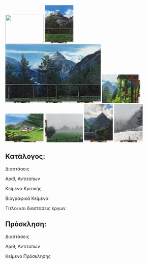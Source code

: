 

<img src="https://github.com/nassuphis/sigrid/main/trasquera1.jpg" height="90px" width="120px" />
<img src="https://github.com/nassuphis/sigrid/blob/main/trasquera2.jpg" height="120px" width="90px" />
<img src="https://github.com/nassuphis/sigrid/blob/main/trasquera3.jpg" height="185px" width="300px" />
<img src="https://github.com/nassuphis/sigrid/blob/main/trasquera4.jpg" height="90px" width="120px" />
<img src="https://github.com/nassuphis/sigrid/blob/main/trasquera5.jpg" height="90px" width="120px" />
<img src="https://github.com/nassuphis/sigrid/blob/main/trasquera6.jpg" height="90px" width="120px" />
<img src="https://github.com/nassuphis/sigrid/blob/main/trasquera7.jpg" height="120px" width="90px" />
<img src="https://github.com/nassuphis/sigrid/blob/main/trasquera8.jpg" height="120px" width="90px" />

## Κατάλογος:

Διαστάσεις

Αριθ, Αντιτύπων

Κείμενα Κριτικής

Βιογραφικά Κείμενα

Τίτλοι και διαστάσεις έργων



## Πρόσκληση:

Διαστάσεις

Αριθ, Αντιτύπων

Κείμενο Πρόσκλησης

